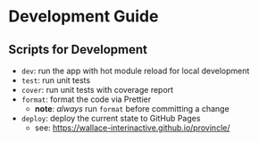 # Development Guide

## Scripts for Development

- `dev`: run the app with hot module reload for local development
- `test`: run unit tests
- `cover`: run unit tests with coverage report
- `format`: format the code via Prettier
  - **note**: *always* run `format` before committing a change
- `deploy`: deploy the current state to GitHub Pages
  - see: https://wallace-interinactive.github.io/provincle/
